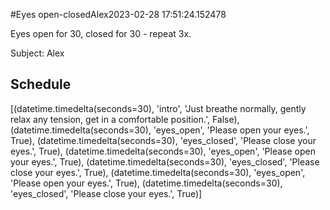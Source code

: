 #Eyes open-closedAlex2023-02-28 17:51:24.152478

Eyes open for 30, closed for 30 - repeat 3x.

Subject: Alex

## Schedule

[(datetime.timedelta(seconds=30), 'intro', 'Just breathe normally, gently relax any tension, get in a comfortable position.', False), (datetime.timedelta(seconds=30), 'eyes_open', 'Please open your eyes.', True), (datetime.timedelta(seconds=30), 'eyes_closed', 'Please close your eyes.', True), (datetime.timedelta(seconds=30), 'eyes_open', 'Please open your eyes.', True), (datetime.timedelta(seconds=30), 'eyes_closed', 'Please close your eyes.', True), (datetime.timedelta(seconds=30), 'eyes_open', 'Please open your eyes.', True), (datetime.timedelta(seconds=30), 'eyes_closed', 'Please close your eyes.', True)]

